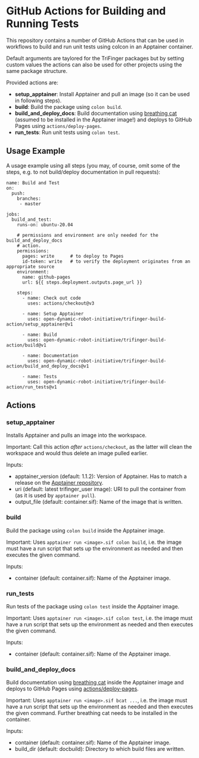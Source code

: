 GitHub Actions for Building and Running Tests
=============================================

This repository contains a number of GitHub Actions that can be used in
workflows to build and run unit tests using colcon in an Apptainer container.

Default arguments are taylored for the TriFinger packages but by setting custom
values the actions can also be used for other projects using the same package
structure.

Provided actions are:

- **setup_apptainer**: Install Apptainer and pull an image (so it can be used in
  following steps).
- **build**: Build the package using `colon build`.
- **build_and_deploy_docs**: Build documentation using [breathing
  cat](https://github.com/machines-in-motion/breathing-cat) (assumed to be
  installed in the Apptainer image!) and deploys to GitHub Pages using
  `actions/deploy-pages`.
- **run_tests**: Run unit tests using `colon test`.


Usage Example
-------------

A usage example using all steps (you may, of course, omit some of the steps,
e.g. to not build/deploy documentation in pull requests):

```
name: Build and Test
on:
  push:
    branches:
     - master

jobs:
  build_and_test:
    runs-on: ubuntu-20.04

    # permissions and environment are only needed for the build_and_deploy_docs
    # action.
    permissions:
      pages: write      # to deploy to Pages
      id-token: write   # to verify the deployment originates from an appropriate source
    environment:
      name: github-pages
      url: ${{ steps.deployment.outputs.page_url }}

    steps:
      - name: Check out code
        uses: actions/checkout@v3

      - name: Setup Apptainer
        uses: open-dynamic-robot-initiative/trifinger-build-action/setup_apptainer@v1

      - name: Build
        uses: open-dynamic-robot-initiative/trifinger-build-action/build@v1

      - name: Documentation
        uses: open-dynamic-robot-initiative/trifinger-build-action/build_and_deploy_docs@v1

      - name: Tests
        uses: open-dynamic-robot-initiative/trifinger-build-action/run_tests@v1
```


Actions
-------

### setup_apptainer

Installs Apptainer and pulls an image into the workspace.

Important: Call this action _after_ `actions/checkout`, as the latter will clean
the workspace and would thus delete an image pulled earlier.

Inputs:
- apptainer_version (default: 1.1.2):  Version of Apptainer.  Has to match a
  release on the [Apptainer repository](https://github.com/apptainer/apptainer/releases).
- uri (default: latest trifinger_user image):  URI to pull the container from
  (as it is used by `apptainer pull`).
- output_file (default: container.sif):  Name of the image that is written.


### build

Build the package using `colon build` inside the Apptainer image.

Important: Uses `apptainer run <image>.sif colon build`, i.e. the image must
have a run script that sets up the environment as needed and then executes the
given command.

Inputs:
- container (default: container.sif):  Name of the Apptainer image.


### run_tests

Run tests of the package using `colon test` inside the Apptainer image.

Important: Uses `apptainer run <image>.sif colon test`, i.e. the image must
have a run script that sets up the environment as needed and then executes the
given command.

Inputs:
- container (default: container.sif):  Name of the Apptainer image.


### build_and_deploy_docs

Build documentation using [breathing
cat](https://github.com/machines-in-motion/breathing-cat) inside the Apptainer
image and deploys to GitHub Pages using
[actions/deploy-pages](github.com/actions/deploy-pages).

Important: Uses `apptainer run <image>.sif bcat ...`, i.e. the image must
have a run script that sets up the environment as needed and then executes the
given command.  Further breathing cat needs to be installed in the container.

Inputs:
- container (default: container.sif):  Name of the Apptainer image.
- build_dir (default: docbuild):  Directory to which build files are written.
